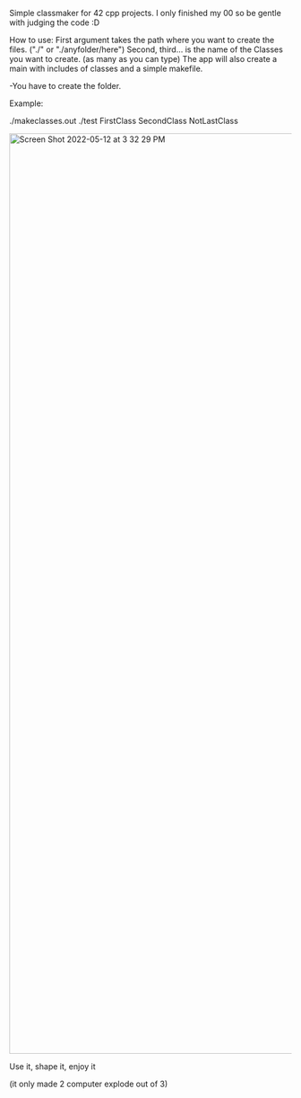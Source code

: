 Simple classmaker for 42 cpp projects. I only finished my 00 so be gentle with judging the code :D

How to use:
First argument takes the path where you want to create the files. ("./" or "./anyfolder/here")
Second, third... is the name of the Classes you want to create. (as many as you can type)
The app will also create a main with includes of classes and a simple makefile.

-You have to create the folder.

Example:

./makeclasses.out ./test FirstClass SecondClass NotLastClass

<img width="1639" alt="Screen Shot 2022-05-12 at 3 32 29 PM" src="https://user-images.githubusercontent.com/68998324/168087076-2b82e491-888c-4627-a042-2410df2c8b27.png">

Use it, shape it, enjoy it 

(it only made 2 computer explode out of 3)